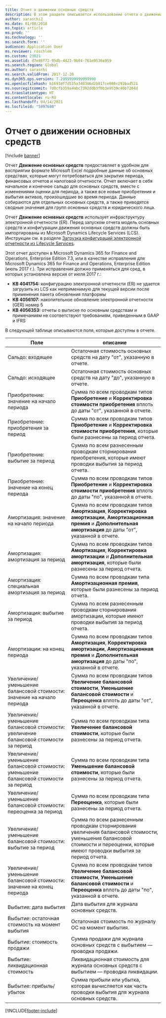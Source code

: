 ```yaml
---
title: Отчет о движении основных средств
description: В этом разделе описывается использование отчета о движении основных средств.
author: saraschi2
ms.date: 01/08/2018
ms.topic: article
ms.prod: ''
ms.technology: ''
ms.search.form: ''
audience: Application User
ms.reviewer: roschlom
ms.custom: 23021
ms.assetid: d7e86f72-95db-4423-9b04-761e9536a959
ms.search.region: Global
ms.author: saraschi
ms.search.validFrom: 2017-12-20
ms.dyn365.ops.version: 7.2999999999999998
ms.openlocfilehash: b1693df7d535a340306d2b817ce008c292bad521
ms.sourcegitcommit: 7d0cfb359a4abc7392ddb3f0b3e9539c40b7204d
ms.translationtype: HT
ms.contentlocale: ru-RU
ms.lasthandoff: 04/14/2021
ms.locfileid: "5897680"
---
```

# <a name="fixed-assets-roll-forward-report"></a>Отчет о движении основных средств

[!include [banner](../includes/banner.md)]

Отчет **Движение основных средств** предоставляет в удобном для восприятии формате Microsoft Excel подробные данные об основных средствах, которые могут потребоваться для закрытия периода, финансовых отчетов и налоговой отчетности. Отчет включает в себя начальное и конечное сальдо для основных средств, вместе с изменениями оценки для периода, а также все новые приобретения и выбытия активов, произошедшие во время периода. Данные собираются для отдельных основных средств, а также приводятся сводные значения для групп основных средств и юридического лица.

Отчет **Движение основных средств** использует инфраструктуру электронной отчетности (ER). Перед запуском отчета модель основных средств и конфигурации движения основных средств должны быть импортированы из Microsoft Dynamics Lifecycle Services (LCS). Инструкции см. в разделе [Загрузка конфигураций электронной отчетности из Lifecycle Services](/dynamics365/unified-operations/dev-itpro/analytics/download-electronic-reporting-configuration-lcs).

Этот отчет доступен в Microsoft Dynamics 365 for Finance and Operations, Enterprise Edition 7.3, или в качестве исправления для Microsoft Dynamics 365 for Finance and Operations, Enterprise Edition (июль 2017 г.). Три исправления должно применяться для сред, в которых установлена версия от июля 2017 г.:

- **KB 4041754:** конфигурацию электронной отчетности (ER) не удается загрузить из LCS как неприменимую для текущей версии после применения пакета обновления платформы
- **KB 4056107:** накопительное обновление электронной отчетности (GER) номер 5
- **KB 4056353:** отчеты о выписке по основным средствам и примечаниям не соответствуют требованиям, приведенным в GAAP и IFRS

В следующей таблице описываются поля, которые доступны в отчете.


|                    Поле                    |                                                                                                                                описание                                                                                                                                |
|---------------------------------------------|---------------------------------------------------------------------------------------------------------------------------------------------------------------------------------------------------------------------------------------------------------------------------|
|              Сальдо: входящее              |                                                                                           Остаточная стоимость основных средств на дату "от", указанную в отчете.                                                                                           |
|              Сальдо: исходящее              |                                                                                            Остаточная стоимость основных средств на дату "до", указанную в отчете.                                                                                            |
|         Приобретение: значение на начало периода         |                                                 Сумма по всем проводкам типов <strong>Приобретение</strong> и <strong>Корректировка стоимости приобретения</strong> вплоть до даты "от", указанной в отчете.                                                  |
|      Приобретение: приобретения за период      |                                                 Сумма по всем проводкам типов <strong>Приобретение</strong> и <strong>Корректировка стоимости приобретения</strong>, которые были разнесены за период отчета.                                                  |
|       Приобретение: выбытие за период        |                                                                        Сумма по всем разнесенным проводкам сторнирования приобретения, которые имеют проводки выбытия за период отчета.                                                                        |
|         Приобретение: значение на конец периода         |                                                  Сумма по всем проводкам типов <strong>Приобретение</strong> и <strong>Корректировка стоимости приобретения</strong> вплоть до даты "по", указанной в отчете.                                                   |
|        Амортизация: значение на начало периода         | Сумма по всем проводкам типов <strong>Амортизация</strong>, <strong>Корректировка амортизации</strong>, <strong>Амортизационная премия</strong> и <strong>Дополнительная амортизация</strong> до даты "от", указанной в отчете. |
|     Амортизация: амортизация за период     |                         Сумма по всем проводкам типов <strong>Амортизация</strong>, <strong>Корректировка амортизации</strong> и <strong>Дополнительная амортизация</strong>, которые были разнесены за период отчета.                          |
| Амортизация: специальная амортизация за период |                                                              Сумма по всем проводкам типа <strong>Амортизационная премия</strong>, которые были разнесены за период отчета.                                                               |
|       Амортизация: выбытие за период       |                                                                       Сумма по всем разнесенным проводкам сторнирования амортизации, которые имеют проводки выбытия за период отчета.                                                                        |
|        Амортизации: на конец периода         |  Сумма по всем проводкам типов <strong>Амортизация</strong>, <strong>Корректировка амортизации</strong>, <strong>Амортизационная премия</strong> и <strong>Дополнительная амортизация</strong> до даты "по", указанной в отчете.  |
|    Увеличение/уменьшение балансовой стоимости: значение на начало периода     |                              Сумма по всем проводкам типов <strong>Увеличение балансовой стоимости</strong>, <strong>Уменьшение балансовой стоимости</strong> и <strong>Переоценка</strong> вплоть до даты "от", указанной в отчете.                               |
|   Увеличение/уменьшение балансовой стоимости: увеличение балансовой стоимости за период   |                                                                    Сумма по всем проводкам типа <strong>Увеличение балансовой стоимости</strong>, которые были разнесены за период отчета.                                                                    |
|  Увеличение/уменьшение балансовой стоимости: уменьшение балансовой стоимости за период  |                                                                   Сумма по всем проводкам типа <strong>Уменьшение балансовой стоимости</strong>, которые были разнесены за период отчета.                                                                   |
| Увеличение/уменьшение балансовой стоимости: переоценка за период  |                                                                        Сумма по всем проводкам типа <strong>Переоценка</strong>, которые были разнесены за период отчета.                                                                        |
|   Увеличение/уменьшение балансовой стоимости: выбытие за период   |                                                           Сумма по всем разнесенным проводкам сторнирования увеличения балансовой стоимости, уменьшения балансовой стоимости и переоценки, которые имеют проводки выбытия за период отчета.                                                           |
|    Увеличение/уменьшение балансовой стоимости: значение на конец периода     |                               Сумма по всем проводкам типов <strong>Увеличение балансовой стоимости</strong>, <strong>Уменьшение балансовой стоимости</strong> и <strong>Переоценка</strong> вплоть до даты "по", указанной в отчете.                                |
|          Выбытие: дата выбытия           |                                                                                                                Дата выбытия для журнала основных средств.                                                                                                                |
|    Выбытие: остаточная стоимость на момент выбытия    |                                                                                                    Остаточная стоимость по журналу ОС на момент выбытия.                                                                                                    |
|            Выбытие: стоимость продажи            |                                                                                               Сумма продажи для журнала основных средств с выбытием — проводка продажи.                                                                                                |
|           Выбытие: ликвидационная стоимость            |                                                                                               Ликвидационная стоимость для журнала основных средств с выбытием — проводка ликвидации.                                                                                               |
|           Выбытие: прибыль/убыток            |                                                                                 Сумма прибыли или убытка, которая вычисляется как часть проводки выбытия для журнала основных средств.                                                                                 |



[!INCLUDE[footer-include](../../includes/footer-banner.md)]